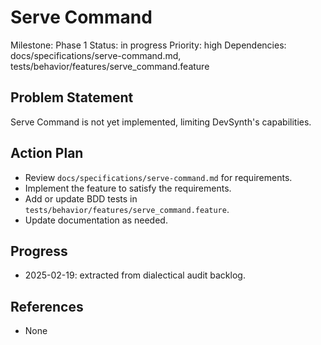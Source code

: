 # Serve Command
Milestone: Phase 1
Status: in progress
Priority: high
Dependencies: docs/specifications/serve-command.md, tests/behavior/features/serve_command.feature

## Problem Statement
Serve Command is not yet implemented, limiting DevSynth's capabilities.


## Action Plan
- Review `docs/specifications/serve-command.md` for requirements.
- Implement the feature to satisfy the requirements.
- Add or update BDD tests in `tests/behavior/features/serve_command.feature`.
- Update documentation as needed.

## Progress
- 2025-02-19: extracted from dialectical audit backlog.

## References
- None

